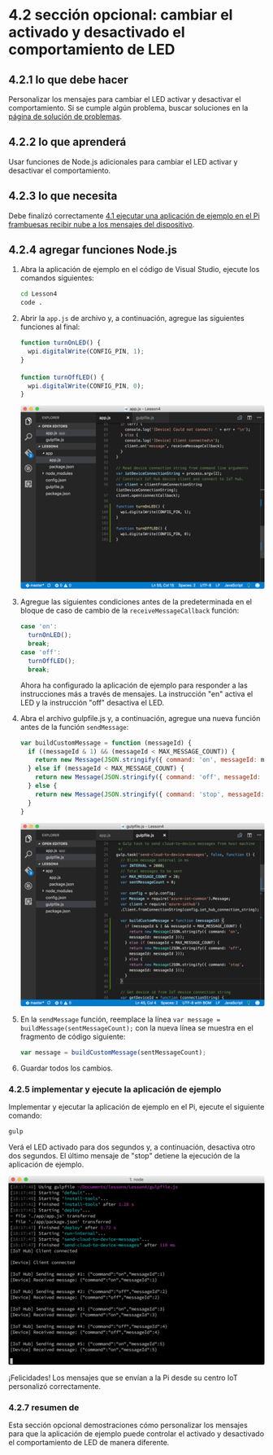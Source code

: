 <properties
 pageTitle="Opcional de sección: cambiar el activado y desactivado el comportamiento de LED | Microsoft Azure"
 description="Personalizar los mensajes para cambiar el LED activar y desactivar el comportamiento."
 services="iot-hub"
 documentationCenter=""
 authors="shizn"
 manager="timlt"
 tags=""
 keywords=""/>

<tags
 ms.service="iot-hub"
 ms.devlang="multiple"
 ms.topic="article"
 ms.tgt_pltfrm="na"
 ms.workload="na"
 ms.date="10/21/2016"
 ms.author="xshi"/>

# <a name="42-optional-section-change-the-on-and-off-behavior-of-the-led"></a>4.2 sección opcional: cambiar el activado y desactivado el comportamiento de LED

## <a name="421-what-you-will-do"></a>4.2.1 lo que debe hacer

Personalizar los mensajes para cambiar el LED activar y desactivar el comportamiento. Si se cumple algún problema, buscar soluciones en la [página de solución de problemas](iot-hub-raspberry-pi-kit-node-troubleshooting.md).

## <a name="422-what-you-will-learn"></a>4.2.2 lo que aprenderá

Usar funciones de Node.js adicionales para cambiar el LED activar y desactivar el comportamiento.

## <a name="423-what-you-need"></a>4.2.3 lo que necesita

Debe finalizó correctamente [4.1 ejecutar una aplicación de ejemplo en el Pi frambuesas recibir nube a los mensajes del dispositivo](iot-hub-raspberry-pi-kit-node-lesson4-send-cloud-to-device-messages.md).

## <a name="424-add-nodejs-functions"></a>4.2.4 agregar funciones Node.js

1. Abra la aplicación de ejemplo en el código de Visual Studio, ejecute los comandos siguientes:

    ```bash
    cd Lesson4
    code .
    ```

2. Abrir la `app.js` de archivo y, a continuación, agregue las siguientes funciones al final:

    ```javascript
    function turnOnLED() {
      wpi.digitalWrite(CONFIG_PIN, 1);
    }

    function turnOffLED() {
      wpi.digitalWrite(CONFIG_PIN, 0);
    }
    ```

    ![actualizar app.js](media/iot-hub-raspberry-pi-lessons/lesson4/updated_app_js.png)

3. Agregue las siguientes condiciones antes de la predeterminada en el bloque de caso de cambio de la `receiveMessageCallback` función:

    ```javascript
    case 'on':
      turnOnLED();
      break;
    case 'off':
      turnOffLED();
      break;
    ```

    Ahora ha configurado la aplicación de ejemplo para responder a las instrucciones más a través de mensajes. La instrucción "en" activa el LED y la instrucción "off" desactiva el LED.

4. Abra el archivo gulpfile.js y, a continuación, agregue una nueva función antes de la función `sendMessage`:

    ```javascript
    var buildCustomMessage = function (messageId) {
      if ((messageId & 1) && (messageId < MAX_MESSAGE_COUNT)) {
        return new Message(JSON.stringify({ command: 'on', messageId: messageId }));
      } else if (messageId < MAX_MESSAGE_COUNT) {
        return new Message(JSON.stringify({ command: 'off', messageId: messageId }));
      } else {
        return new Message(JSON.stringify({ command: 'stop', messageId: messageId }));
      }
    }
    ```

    ![actualizar gulpfile](media/iot-hub-raspberry-pi-lessons/lesson4/updated_gulpfile.png)

5. En la `sendMessage` función, reemplace la línea `var message = buildMessage(sentMessageCount);` con la nueva línea se muestra en el fragmento de código siguiente:

    ```javascript
    var message = buildCustomMessage(sentMessageCount);
    ```

6. Guardar todos los cambios.

### <a name="425-deploy-and-run-the-sample-application"></a>4.2.5 implementar y ejecute la aplicación de ejemplo

Implementar y ejecutar la aplicación de ejemplo en el Pi, ejecute el siguiente comando:

```bash
gulp
```

Verá el LED activado para dos segundos y, a continuación, desactiva otro dos segundos. El último mensaje de "stop" detiene la ejecución de la aplicación de ejemplo.

![activar y desactivar](media/iot-hub-raspberry-pi-lessons/lesson4/gulp_on_and_off.png)

¡Felicidades! Los mensajes que se envían a la Pi desde su centro IoT personalizó correctamente.

### <a name="427-summary"></a>4.2.7 resumen de

Esta sección opcional demostraciones cómo personalizar los mensajes para que la aplicación de ejemplo puede controlar el activado y desactivado el comportamiento de LED de manera diferente.

